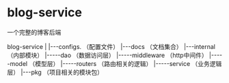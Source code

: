 # blog-service
一个完整的博客后端

blog-service
|
|---configs.           （配置文件）
|---docs               （文档集合）
|---internal           （内部模块）
    |-----dao          （数据访问层）
    |-----middleware   （http中间件）
    |-----model        （模型层）
    |-----routers      （路由相关的逻辑）
    |-----service      （业务逻辑层）
|---pkg                （项目相关的模块包）

 
